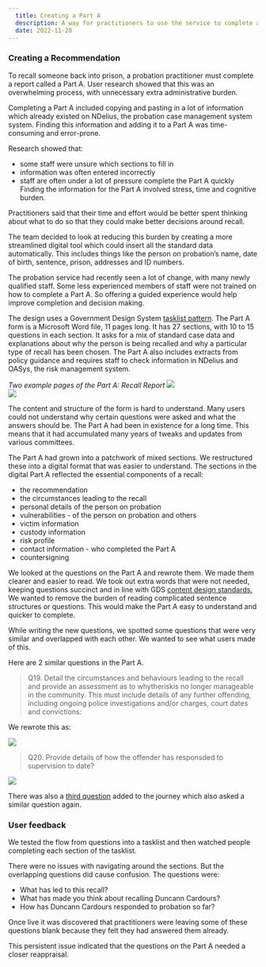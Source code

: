 ```yaml
---
  title: Creating a Part A
  description: A way for practitioners to use the service to complete a Part A, the form they need to fill in when recalling someone back to prison
  date: 2022-11-28
---
```


### Creating a Recommendation
 
To recall someone back into prison, a probation practitioner must complete a report called a Part A. User research showed that this was an overwhelming process, with unnecessary extra administrative burden.

Completing a Part A included copying and pasting in a lot of information which already existed on NDelius, the probation case management system system. Finding this information and adding it to a Part A was time-consuming and error-prone. 

Research showed that: 
* some staff were unsure which sections to fill in
* information was often entered incorrectly
* staff are often under a lot of pressure complete the Part A quickly 
Finding the information for the Part A involved stress, time and cognitive burden.

Practitioners said that their time and effort would be better spent thinking about what to do so that they could make better decisions around recall.

The team decided to look at reducing this burden by creating a more streamlined digital tool which could insert all the standard data automatically. This includes things like the person on probation’s name, date of birth, sentence, prison, addresses and ID numbers.

The probation service had recently seen a lot of change, with many newly qualified staff. Some less experienced members of staff were not trained on how to complete a Part A. So offering a guided experience would help improve completion and decision making.

The design uses a Government Design System <a href="https://design-system.service.gov.uk/components/task-list/">tasklist pattern</a>. The Part A form is a Microsoft Word file, 11 pages long. It has 27 sections, with 10 to 15 questions in each section. It asks for a mix of standard case data and explanations about why the person is being recalled and why a particular type of recall has been chosen. The Part A also includes extracts from policy guidance and requires staff to check information in NDelius and OASys, the risk management system.

<i>Two example pages of the Part A: Recall Report</i>
<img src="/part-a/part-a.png"/><br>
<img src="/part-a/part-a-2.png"/>

The content and structure of the form is hard to understand. Many users could not understand why certain questions were asked and what the answers should be. The Part A had been in existence for a long time. This means that it had accumulated many years of tweaks and updates from various committees.

The Part A had grown into a patchwork of mixed sections. We restructured these into a digital format that was easier to understand. The sections in the digital Part A reflected the essential components of a recall:
* the recommendation
* the circumstances leading to the recall
* personal details of the person on probation
* vulnerabilities - of the person on probation and others
* victim information
* custody information
* risk profile
* contact information - who completed the Part A
* countersigning

We looked at the questions on the Part A and rewrote them. We made them clearer and easier to read. We took out extra words that were not needed, keeping questions succinct and in line with GDS <a href="https://www.gov.uk/guidance/content-design/writing-for-gov-uk">content design standards.</a> We wanted to remove the burden of reading complicated sentence structures or questions. This would make the Part A easy to understand and quicker to complete.

While writing the new questions, we spotted some questions that were very similar and overlapped with each other. We wanted to see what users made of this.

Here are 2 similar questions in the Part A.

> Q19. Detail the circumstances and behaviours leading to the recall and provide an assessment as to whytheriskis no longer manageable in the community. This must include details of any further offending, including ongoing police investigations and/or charges, court dates and convictions:

We rewrote this as:

<img src="/part-a/ledto.png"/>

> Q20. Provide details of how the offender has responsded to supervision to date?

<img src="/part-a/rpsond.png"/>

There was also a <a href="https://makerecalldecisions-design-history-main.apps.live.cloud-platform.service.justice.gov.uk/record-trigger/">third question</a> added to the journey which also asked a similar question again. 

### User feedback 
We tested the flow from questions into a tasklist and then watched people completing each section of the tasklist. 

There were no issues with navigating around the sections. But the overlapping questions did cause confusion. The questions were: 
* What has led to this recall?
* What has made you think about recalling Duncann Cardours?
* How has Duncann Cardours responded to probation so far?

Once live it was discovered that practitioners were leaving some of these questions blank because they felt they had answered them already.

This persistent issue indicated that the questions on the Part A needed a closer reappraisal.


